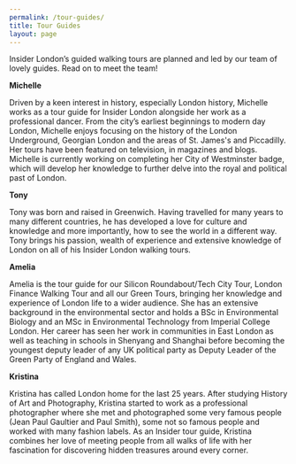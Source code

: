```yaml
---
permalink: /tour-guides/
title: Tour Guides
layout: page
---
```



Insider London’s guided walking tours are planned and led by our team of lovely guides. Read on to meet the team!

**Michelle**


Driven by a keen interest in history, especially London history, Michelle works as a tour guide for Insider London alongside her work as a professional dancer. From the city’s earliest beginnings to modern day London, Michelle enjoys focusing on the history of the London Underground, Georgian London and the areas of St. James's and Piccadilly. Her tours have been featured on television, in magazines and blogs. Michelle is currently working on completing her City of Westminster badge, which will develop her knowledge to further delve into the royal and political past of London.

**Tony**

Tony was born and raised in Greenwich. Having travelled for many years to many different countries, he has developed a love for culture and knowledge and more importantly, how to see the world in a different way. Tony brings his passion, wealth of experience and extensive knowledge of London on all of his Insider London walking tours.

**Amelia**

Amelia is the tour guide for our Silicon Roundabout/Tech City Tour, London Finance Walking Tour and all our Green Tours, bringing her knowledge and experience of London life to a wider audience. She has an extensive background in the environmental sector and holds a BSc in Environmental Biology and an MSc in Environmental Technology from Imperial College London. Her career has seen her work in communities in East London as well as teaching in schools in Shenyang and Shanghai before becoming the youngest deputy leader of any UK political party as Deputy Leader of the Green Party of England and Wales.

**Kristina**

Kristina has called London home for the last 25 years. After studying History of Art and Photography, Kristina started to work as a professional photographer where she met and photographed some very famous people (Jean Paul Gaultier and Paul Smith), some not so famous people and worked with many fashion labels. As an Insider tour guide, Kristina combines her love of meeting people from all walks of life with her fascination for discovering hidden treasures around every corner.
